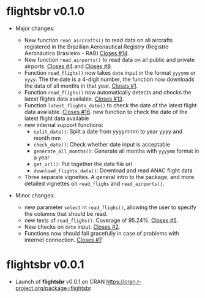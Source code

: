 # flightsbr v0.1.0

* Major changes:
  * New function `read_aircrafts()` to read data on all aircrafts registered in the Brazilian Aeronautical Registry (Registro Aeronáutico Brasileiro - RAB) [Closes #14](https://github.com/ipeaGIT/flightsbr/issues/14).
  * New function `read_airports()` to read data on all public and private airports. [Closes #4](https://github.com/ipeaGIT/flightsbr/issues/4) and [Closes #9](https://github.com/ipeaGIT/flightsbr/issues/9).
  * Function `read_flighs()` now takes `date` input in the format `yyyymm` or `yyyy`. The the date is a 4-digit number, the function now downloads the data of all months in that year. [Closes #1](https://github.com/ipeaGIT/flightsbr/issues/1).
  * Function `read_flighs()` now automatically detects and checks the latest flights data available. [Closes #13](https://github.com/ipeaGIT/flightsbr/issues/13).
  * Function `latest_flights_date()` to check the date of the latest flight data available. [Closes #16](https://github.com/ipeaGIT/flightsbr/issues/16).
  new function to check the date of the latest flight data available
  * new internal support functions:
    * `split_date()`: Split a date from yyyymmm to year yyyy and month mm
    * `check_date()`: Check whether date input is acceptable
    * `generate_all_months()`: Generate all months with `yyyymm` format in a year
    * `get_url()`: Put together the data file url
    * `download_flights_data()`: Download and read ANAC flight data
  * Three separate vignettes. A general intro to the package, and more detailed vignettes on `read_flighs` and `read_airports()`.

* Minor changes:
  * new parameter `select` in `read_flighs()`, allowing the user to specify the columns that should be read.
  * new tests of `read_flighs()`. Coverage of 95.24%. [Closes #5](https://github.com/ipeaGIT/flightsbr/issues/5).
  * New checks on `date` input. [Closes #2](https://github.com/ipeaGIT/flightsbr/issues/2).
  * Functions now should fail gracefully in case of problems with internet connection. [Closes #7](https://github.com/ipeaGIT/flightsbr/issues/7).



# flightsbr v0.0.1

* Launch of **flightsbr** v0.0.1 on CRAN https://cran.r-project.org/package=flightsbr
